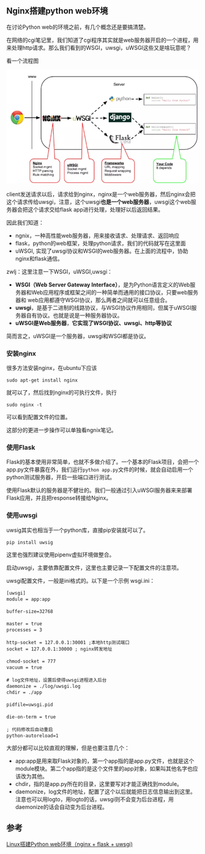 ## Nginx搭建python web环境
在讨论Python web的环境之前，有几个概念还是要搞清楚。

在网络的cgi笔记里，我们知道了cgi程序其实就是web服务器开启的一个进程，用来处理http请求。那么我们看到的WSGI，uwsgi，uWSGI这些又是啥玩意呢？

看一个流程图

![](image/wsgi0.jpg)

client发送请求以后，请求给到nginx，nginx是一个web服务器，然后nginx会把这个请求传给uwsgi，注意，这个uwsgi**也是一个web服务器**，uwsgi这个web服务器会把这个请求交给flask app进行处理，处理好以后返回结果。

因此我们知道：

 - ngnix，一种高性能web服务器，用来接收请求、处理请求、返回响应
 - flask，python的web框架，处理python请求，我们的代码就写在这里面
 - uWSGI, 实现了uwsgi协议和WSGI的web服务器。在上面的流程中，协助nginx和flask通信。


zwlj：这里注意一下WSGI，uWSGI,uwsgi：

 - **WSGI（Web Server Gateway Interface）**，是为Python语言定义的Web服务器和Web应用程序或框架之间的一种简单而通用的接口协议，只要web服务器和 web应用都遵守WSGI协议，那么两者之间就可以任意组合。
 - **uwsgi**，是基于二进制的线路协议，与WSGI协议作用相同，但属于uWSGI服务器自有协议。也就是说是一种服务器协议。
 - **uWSGI是Web服务器**，**它实现了WSGI协议、uwsgi、http等协议**

简而言之，uWSGI是一个服务器，uwsgi和WSGI都是协议。

### 安装nginx
很多方法安装nginx，在ubuntu下应该

```
sudo apt-get install nginx
```

就可以了，然后找到nginx的可执行文件，执行

```
sudo nginx -t
```


可以看到配置文件的位置。

这部分的更进一步操作可以单独看ngnix笔记。

### 使用Flask

Flask的基本使用非常简单，也就不多做介绍了。一个基本的Flask项目，会把一个app.py文件暴露在外，我们运行`python app.py`文件的时候，就会自动启用一个python测试服务器，开启一些端口进行测试。

使用Flask默认的服务器是不健壮的。我们一般通过引入uWSGI服务器来来部署Flask应用，并且把response转接给Nginx。

### 使用uwsgi
uwsig其实也相当于一个python库，直接pip安装就可以了。

```
pip install uwsig
```

这里也强烈建议使用pipenv虚拟环境做整合。

启动uwsgi，主要依靠配置文件，这里也主要记录一下配置文件的注意项。

uwsgi配置文件，一般是ini格式的。以下是一个示例 wsgi.ini：

```
[uwsgi]
module = app:app

buffer-size=32768

master = true
processes = 3

http-socket = 127.0.0.1:30001 ;本地http测试端口
socket = 127.0.0.1:30000 ; nginx转发地址 

chmod-socket = 777
vacuum = true

# log文件地址，设置后使得uwsgi进程进入后台
daemonize = ./log/uwsgi.log
chdir = ./app

pidfile=uwsgi.pid

die-on-term = true

; 代码修改后自动重启
python-autoreload=1
```

大部分都可以比较直观的理解，但是也要注意几个：

 - app:app是用来取Flask对象的，第一个app指的是app.py文件，也就是这个module模块。第二个app指的是这个文件里的app对象，如果叫其他名字也应该改为其他。
 - chdir，指的是app.py所在的目录，这里要写对才能正确找到module。
 - daemonize，log文件的地址，配置了这个以后就能把日志信息输出到这里。注意也可以用logto，用logto的话，uwsgi则不会变为后台进程，用daemonize的话会自动变为后台进程。

## 参考
[Linux搭建Python web环境（nginx + flask + uwsgi)](https://www.jianshu.com/p/85692a94e99b)